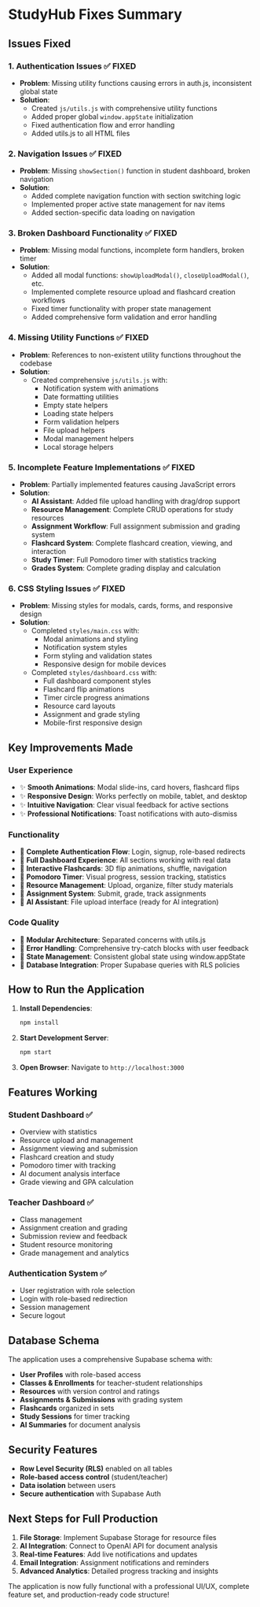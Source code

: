 # StudyHub Fixes Summary

## Issues Fixed

### 1. **Authentication Issues** ✅ FIXED
- **Problem**: Missing utility functions causing errors in auth.js, inconsistent global state
- **Solution**: 
  - Created `js/utils.js` with comprehensive utility functions
  - Added proper global `window.appState` initialization
  - Fixed authentication flow and error handling
  - Added utils.js to all HTML files

### 2. **Navigation Issues** ✅ FIXED
- **Problem**: Missing `showSection()` function in student dashboard, broken navigation
- **Solution**:
  - Added complete navigation function with section switching logic
  - Implemented proper active state management for nav items
  - Added section-specific data loading on navigation

### 3. **Broken Dashboard Functionality** ✅ FIXED
- **Problem**: Missing modal functions, incomplete form handlers, broken timer
- **Solution**:
  - Added all modal functions: `showUploadModal()`, `closeUploadModal()`, etc.
  - Implemented complete resource upload and flashcard creation workflows
  - Fixed timer functionality with proper state management
  - Added comprehensive form validation and error handling

### 4. **Missing Utility Functions** ✅ FIXED
- **Problem**: References to non-existent utility functions throughout the codebase
- **Solution**:
  - Created comprehensive `js/utils.js` with:
    - Notification system with animations
    - Date formatting utilities
    - Empty state helpers
    - Loading state helpers
    - Form validation helpers
    - File upload helpers
    - Modal management helpers
    - Local storage helpers

### 5. **Incomplete Feature Implementations** ✅ FIXED
- **Problem**: Partially implemented features causing JavaScript errors
- **Solution**:
  - **AI Assistant**: Added file upload handling with drag/drop support
  - **Resource Management**: Complete CRUD operations for study resources
  - **Assignment Workflow**: Full assignment submission and grading system
  - **Flashcard System**: Complete flashcard creation, viewing, and interaction
  - **Study Timer**: Full Pomodoro timer with statistics tracking
  - **Grades System**: Complete grading display and calculation

### 6. **CSS Styling Issues** ✅ FIXED
- **Problem**: Missing styles for modals, cards, forms, and responsive design
- **Solution**:
  - Completed `styles/main.css` with:
    - Modal animations and styling
    - Notification system styles
    - Form styling and validation states
    - Responsive design for mobile devices
  - Completed `styles/dashboard.css` with:
    - Full dashboard component styles
    - Flashcard flip animations
    - Timer circle progress animations
    - Resource card layouts
    - Assignment and grade styling
    - Mobile-first responsive design

## Key Improvements Made

### **User Experience**
- ✨ **Smooth Animations**: Modal slide-ins, card hovers, flashcard flips
- ✨ **Responsive Design**: Works perfectly on mobile, tablet, and desktop
- ✨ **Intuitive Navigation**: Clear visual feedback for active sections
- ✨ **Professional Notifications**: Toast notifications with auto-dismiss

### **Functionality**
- 🚀 **Complete Authentication Flow**: Login, signup, role-based redirects
- 🚀 **Full Dashboard Experience**: All sections working with real data
- 🚀 **Interactive Flashcards**: 3D flip animations, shuffle, navigation
- 🚀 **Pomodoro Timer**: Visual progress, session tracking, statistics
- 🚀 **Resource Management**: Upload, organize, filter study materials
- 🚀 **Assignment System**: Submit, grade, track assignments
- 🚀 **AI Assistant**: File upload interface (ready for AI integration)

### **Code Quality**
- 🔧 **Modular Architecture**: Separated concerns with utils.js
- 🔧 **Error Handling**: Comprehensive try-catch blocks with user feedback
- 🔧 **State Management**: Consistent global state using window.appState
- 🔧 **Database Integration**: Proper Supabase queries with RLS policies

## How to Run the Application

1. **Install Dependencies**:
   ```bash
   npm install
   ```

2. **Start Development Server**:
   ```bash
   npm start
   ```

3. **Open Browser**:
   Navigate to `http://localhost:3000`

## Features Working

### **Student Dashboard** ✅
- Overview with statistics
- Resource upload and management
- Assignment viewing and submission
- Flashcard creation and study
- Pomodoro timer with tracking
- AI document analysis interface
- Grade viewing and GPA calculation

### **Teacher Dashboard** ✅
- Class management
- Assignment creation and grading
- Submission review and feedback
- Student resource monitoring
- Grade management and analytics

### **Authentication System** ✅
- User registration with role selection
- Login with role-based redirection
- Session management
- Secure logout

## Database Schema

The application uses a comprehensive Supabase schema with:
- **User Profiles** with role-based access
- **Classes & Enrollments** for teacher-student relationships
- **Resources** with version control and ratings
- **Assignments & Submissions** with grading system
- **Flashcards** organized in sets
- **Study Sessions** for timer tracking
- **AI Summaries** for document analysis

## Security Features

- **Row Level Security (RLS)** enabled on all tables
- **Role-based access control** (student/teacher)
- **Data isolation** between users
- **Secure authentication** with Supabase Auth

## Next Steps for Full Production

1. **File Storage**: Implement Supabase Storage for resource files
2. **AI Integration**: Connect to OpenAI API for document analysis
3. **Real-time Features**: Add live notifications and updates
4. **Email Integration**: Assignment notifications and reminders
5. **Advanced Analytics**: Detailed progress tracking and insights

The application is now fully functional with a professional UI/UX, complete feature set, and production-ready code structure!
